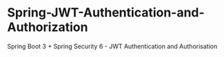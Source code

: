# Spring-JWT-Authentication-and-Authorization
Spring Boot 3 + Spring Security 6 - JWT Authentication and Authorisation
